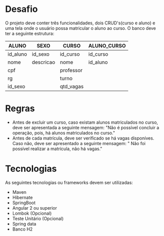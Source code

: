 # Desafio

O projeto deve conter três funcionalidades, dois CRUD's(curso e aluno) e uma tela onde o usuário possa matricular o aluno ao curso. O banco deve ter a seguinte estrutura:
	
| ALUNO   	|     SEXO     |     CURSO      | ALUNO_CURSO
|--|--|--|--|
 |id_aluno      |  id_sexo     |   id_curso|  id_curso|
| nome   |  descricao    |  nome| id_aluno
 |cpf| | professor | |
| rg| | turno
| id_sexo| | qtd_vagas |

# Regras

* Antes de excluir um curso, caso existam alunos matriculados no curso, deve ser apresentada a seguinte mensagem: "Não é possível concluir a operação, pois, há alunos matriculados no curso."
* Antes de cada matrícula, deve ser verificado se há vagas disponíves. Caso não, deve ser apresentado a seguinte mensagem: " Não foi possível realizar a matrícula, não há vagas." 


# Tecnologias

As seguintes tecnologias ou frameworks devem ser utilizadas:

* Maven
* Hibernate
* SpringBoot
* Angular 2 ou superior
* Lombok (Opcional)
* Teste Unitário (Opcional)
* Spring data
* Banco H2
